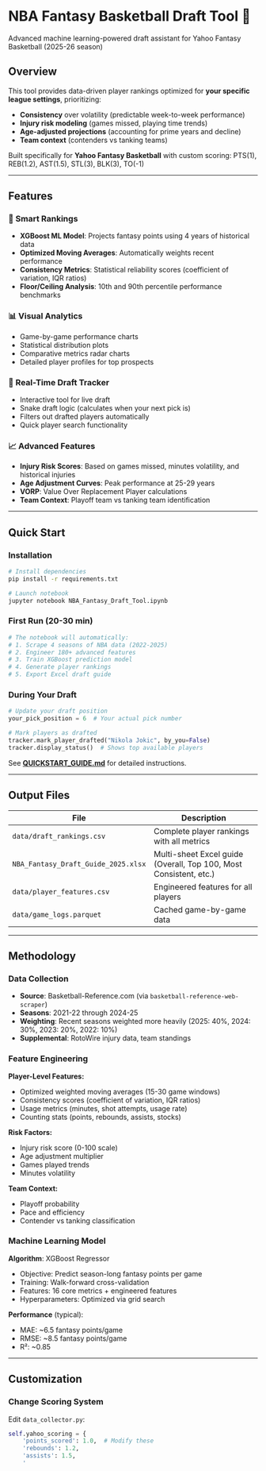 # NBA Fantasy Basketball Draft Tool 🏀

Advanced machine learning-powered draft assistant for Yahoo Fantasy Basketball (2025-26 season)

## Overview

This tool provides data-driven player rankings optimized for **your specific league settings**, prioritizing:
- **Consistency** over volatility (predictable week-to-week performance)
- **Injury risk modeling** (games missed, playing time trends)
- **Age-adjusted projections** (accounting for prime years and decline)
- **Team context** (contenders vs tanking teams)

Built specifically for **Yahoo Fantasy Basketball** with custom scoring: PTS(1), REB(1.2), AST(1.5), STL(3), BLK(3), TO(-1)

---

## Features

### 🎯 Smart Rankings
- **XGBoost ML Model**: Projects fantasy points using 4 years of historical data
- **Optimized Moving Averages**: Automatically weights recent performance
- **Consistency Metrics**: Statistical reliability scores (coefficient of variation, IQR ratios)
- **Floor/Ceiling Analysis**: 10th and 90th percentile performance benchmarks

### 📊 Visual Analytics
- Game-by-game performance charts
- Statistical distribution plots
- Comparative metrics radar charts
- Detailed player profiles for top prospects

### 🔴 Real-Time Draft Tracker
- Interactive tool for live draft
- Snake draft logic (calculates when your next pick is)
- Filters out drafted players automatically
- Quick player search functionality

### 📈 Advanced Features
- **Injury Risk Scores**: Based on games missed, minutes volatility, and historical injuries
- **Age Adjustment Curves**: Peak performance at 25-29 years
- **VORP**: Value Over Replacement Player calculations
- **Team Context**: Playoff team vs tanking team identification

---

## Quick Start

### Installation
```bash
# Install dependencies
pip install -r requirements.txt

# Launch notebook
jupyter notebook NBA_Fantasy_Draft_Tool.ipynb
```

### First Run (20-30 min)
```python
# The notebook will automatically:
# 1. Scrape 4 seasons of NBA data (2022-2025)
# 2. Engineer 180+ advanced features
# 3. Train XGBoost prediction model
# 4. Generate player rankings
# 5. Export Excel draft guide
```

### During Your Draft
```python
# Update your draft position
your_pick_position = 6  # Your actual pick number

# Mark players as drafted
tracker.mark_player_drafted("Nikola Jokic", by_you=False)
tracker.display_status()  # Shows top available players
```

See **[QUICKSTART_GUIDE.md](QUICKSTART_GUIDE.md)** for detailed instructions.

---

## Output Files

| File | Description |
|------|-------------|
| `data/draft_rankings.csv` | Complete player rankings with all metrics |
| `NBA_Fantasy_Draft_Guide_2025.xlsx` | Multi-sheet Excel guide (Overall, Top 100, Most Consistent, etc.) |
| `data/player_features.csv` | Engineered features for all players |
| `data/game_logs.parquet` | Cached game-by-game data |

---

## Methodology

### Data Collection
- **Source**: Basketball-Reference.com (via `basketball-reference-web-scraper`)
- **Seasons**: 2021-22 through 2024-25
- **Weighting**: Recent seasons weighted more heavily (2025: 40%, 2024: 30%, 2023: 20%, 2022: 10%)
- **Supplemental**: RotoWire injury data, team standings

### Feature Engineering

**Player-Level Features:**
- Optimized weighted moving averages (15-30 game windows)
- Consistency scores (coefficient of variation, IQR ratios)
- Usage metrics (minutes, shot attempts, usage rate)
- Counting stats (points, rebounds, assists, stocks)

**Risk Factors:**
- Injury risk score (0-100 scale)
- Age adjustment multiplier
- Games played trends
- Minutes volatility

**Team Context:**
- Playoff probability
- Pace and efficiency
- Contender vs tanking classification

### Machine Learning Model

**Algorithm**: XGBoost Regressor
- Objective: Predict season-long fantasy points per game
- Training: Walk-forward cross-validation
- Features: 16 core metrics + engineered features
- Hyperparameters: Optimized via grid search

**Performance** (typical):
- MAE: ~6.5 fantasy points/game
- RMSE: ~8.5 fantasy points/game
- R²: ~0.85

---

## Customization

### Change Scoring System
Edit `data_collector.py`:
```python
self.yahoo_scoring = {
    'points_scored': 1.0,  # Modify these
    'rebounds': 1.2,
    'assists': 1.5,
    '